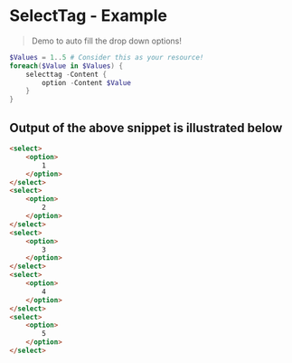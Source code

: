 # SelectTag - Example

> Demo to auto fill the drop down options!


```PowerShell
$Values = 1..5 # Consider this as your resource!
foreach($Value in $Values) {
    selecttag -Content {
        option -Content $Value
    }
}
```

## Output of the above snippet is illustrated below

```html
<select>
    <option>
        1
    </option>
</select>
<select>
    <option>
        2
    </option>
</select>
<select>
    <option>
        3
    </option>
</select>
<select>
    <option>
        4
    </option>
</select>
<select>
    <option>
        5
    </option>
</select>
```